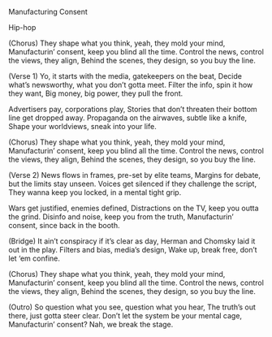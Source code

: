 Manufacturing Consent

Hip-hop

(Chorus)
They shape what you think, yeah, they mold your mind,
Manufacturin’ consent, keep you blind all the time.
Control the news, control the views, they align,
Behind the scenes, they design, so you buy the line.

(Verse 1)
Yo, it starts with the media, gatekeepers on the beat,
Decide what’s newsworthy, what you don’t gotta meet.
Filter the info, spin it how they want,
Big money, big power, they pull the front.

Advertisers pay, corporations play,
Stories that don’t threaten their bottom line get dropped away.
Propaganda on the airwaves, subtle like a knife,
Shape your worldviews, sneak into your life.

(Chorus)
They shape what you think, yeah, they mold your mind,
Manufacturin’ consent, keep you blind all the time.
Control the news, control the views, they align,
Behind the scenes, they design, so you buy the line.

(Verse 2)
News flows in frames, pre-set by elite teams,
Margins for debate, but the limits stay unseen.
Voices get silenced if they challenge the script,
They wanna keep you locked, in a mental tight grip.

Wars get justified, enemies defined,
Distractions on the TV, keep you outta the grind.
Disinfo and noise, keep you from the truth,
Manufacturin’ consent, since back in the booth.

(Bridge)
It ain’t conspiracy if it’s clear as day,
Herman and Chomsky laid it out in the play.
Filters and bias, media’s design,
Wake up, break free, don’t let ‘em confine.

(Chorus)
They shape what you think, yeah, they mold your mind,
Manufacturin’ consent, keep you blind all the time.
Control the news, control the views, they align,
Behind the scenes, they design, so you buy the line.

(Outro)
So question what you see, question what you hear,
The truth’s out there, just gotta steer clear.
Don’t let the system be your mental cage,
Manufacturin’ consent? Nah, we break the stage.
